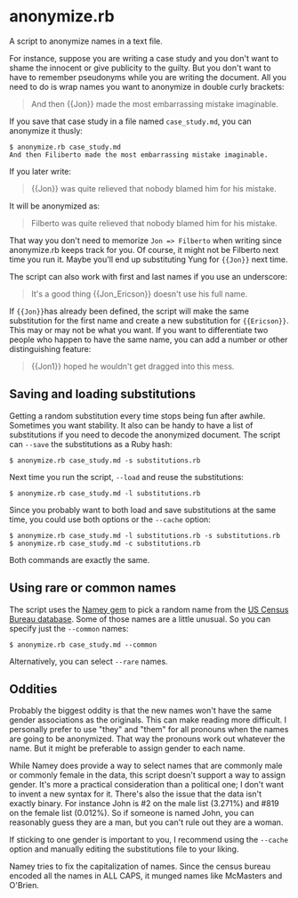 # anonymize.rb

A script to anonymize names in a text file.

For instance, suppose you are writing a case study and you don't want
to shame the innocent or give publicity to the guilty. But you don't
want to have to remember pseudonyms while you are writing the
document. All you need to do is wrap names you want to anonymize in
double curly brackets:

> And then {{Jon}} made the most embarrassing mistake imaginable.

If you save that case study in a file named `case_study.md`, you can
anonymize it thusly:

    $ anonymize.rb case_study.md
    And then Filiberto made the most embarrassing mistake imaginable.

If you later write:

> {{Jon}} was quite relieved that nobody blamed him for his mistake.

It will be anonymized as:

> Filberto was quite relieved that nobody blamed him for his mistake.

That way you don't need to memorize `Jon => Filberto` when writing
since anonymize.rb keeps track for you. Of course, it might not be
Filberto next time you run it. Maybe you'll end up substituting Yung
for `{{Jon}}` next time.

The script can also work with first and last names if you use an
underscore:

> It's a good thing {{Jon_Ericson}} doesn't use his full name.

If `{{Jon}}`has already been defined, the script will make the same
substitution for the first name and create a new substitution for
`{{Ericson}}`. This may or may not be what you want. If you want to
differentiate two people who happen to have the same name, you can add
a number or other distinguishing feature:

> {{Jon1}} hoped he wouldn't get dragged into this mess.

## Saving and loading substitutions

Getting a random substitution every time stops being fun after
awhile. Sometimes you want stability. It also can be handy to have a
list of substitutions if you need to decode the anonymized
document. The script can `--save` the substitutions as a Ruby hash:

    $ anonymize.rb case_study.md -s substitutions.rb

Next time you run the script, `--load` and reuse the substitutions:

    $ anonymize.rb case_study.md -l substitutions.rb

Since you probably want to both load and save substitutions at the
same time, you could use both options or the `--cache` option:

    $ anonymize.rb case_study.md -l substitutions.rb -s substitutions.rb
    $ anonymize.rb case_study.md -c substitutions.rb

Both commands are exactly the same.

## Using rare or common names

The script uses the [Namey gem](https://github.com/muffinista/namey)
to pick a random name from the
[US Census Bureau database](https://www.census.gov/topics/population/genealogy/data/1990_census/1990_census_namefiles.html). Some of those names are a little unusual. So you can specify just the `--common` names:

    $ anonymize.rb case_study.md --common

Alternatively, you can select `--rare` names.

## Oddities

Probably the biggest oddity is that the new names won't have the same
gender associations as the originals. This can make reading more
difficult. I personally prefer to use "they" and "them" for all
pronouns when the names are going to be anonymized. That way the
pronouns work out whatever the name. But it might be preferable to
assign gender to each name.

While Namey does provide a way to select names that are commonly male
or commonly female in the data, this script doesn't support a way to
assign gender. It's more a practical consideration than a political
one; I don't want to invent a new syntax for it. There's also the
issue that the data isn't exactly binary. For instance John is #2 on
the male list (3.271%) and #819 on the female list (0.012%). So if
someone is named John, you can reasonably guess they are a man, but
you can't rule out they are a woman.

If sticking to one gender is important to you, I recommend using the
``--cache`` option and manually editing the substitutions file to your
liking.

Namey tries to fix the capitalization of names. Since the census
bureau encoded all the names in ALL CAPS, it munged names like
McMasters and O'Brien. 
